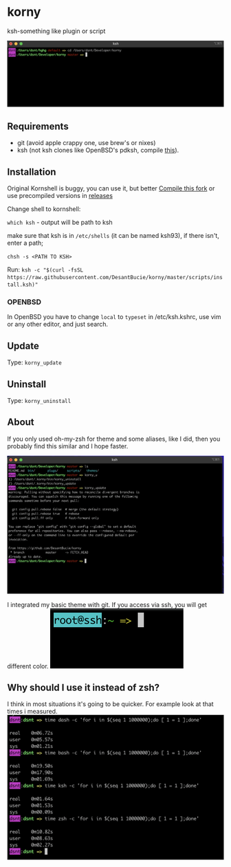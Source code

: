 # korny

ksh-something like plugin or script

![Oh Korny](https://raw.githubusercontent.com/DesantBucie/korny/master/.github/screenshot2.png)

## Requirements

* git (avoid apple crappy one, use brew's or nixes)
* ksh (not ksh clones like OpenBSD's pdksh, compile [this](https://github.com/ksh93/ksh)).

## Installation

Original Kornshell is buggy, you can use it, but better [Compile this fork](https://github.com/ksh93/ksh) or use precompiled versions in [releases](https://github.com/DesantBucie/korny/releases)

Change shell to kornshell:

`which ksh` - output will be path to ksh

make sure that ksh is in `/etc/shells` (it can be named ksh93), if there isn't, enter a path;

`chsh -s <PATH TO KSH>`

Run: `ksh -c "$(curl -fsSL https://raw.githubusercontent.com/DesantBucie/korny/master/scripts/install.ksh)"`

### OPENBSD
 
In OpenBSD you have to change `local` to `typeset` in /etc/ksh.kshrc, use vim or any other editor, and just search.

## Update

Type: `korny_update`

## Uninstall

Type: `korny_uninstall`

## About

If you only used oh-my-zsh for theme and some aliases, like I did, then you
probably find this similar and I hope faster. 

![Really, here should be a photo](https://raw.githubusercontent.com/DesantBucie/korny/master/.github/screenshot3.png)

I integrated my basic theme with git. If you access via ssh, you will get different color.
![ssh](https://raw.githubusercontent.com/DesantBucie/korny/master/.github/screenshot5.png)

## Why should I use it instead of zsh?

I think in most situations it's going to be quicker. For example look at that times i measured.
![Yesyesyes](.github/screenshot4.png)
